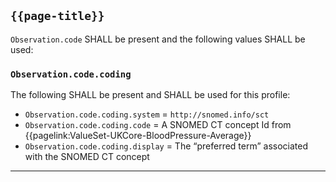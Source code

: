 ## `{{page-title}}`

`Observation.code` SHALL be present and the following values SHALL be used:

### `Observation.code.coding`
The following SHALL be present and SHALL be used for this profile:
- `Observation.code.coding.system` = `http://snomed.info/sct`
- `Observation.code.coding.code` = A SNOMED CT concept Id from {{pagelink:ValueSet-UKCore-BloodPressure-Average}}
- `Observation.code.coding.display` = The “preferred term” associated with the SNOMED CT concept

---